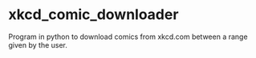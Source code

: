 # xkcd_comic_downloader
Program in python to download comics from xkcd.com between a range given by the user.
